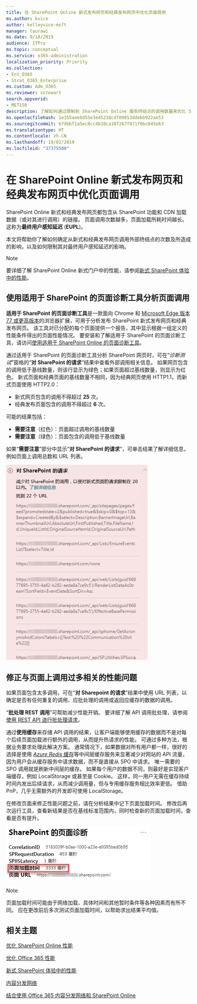 ```yaml
---
title: 在 SharePoint Online 新式发布网页和经典发布网页中优化页面调用
ms.author: kvice
author: kelleyvice-msft
manager: laurawi
ms.date: 9/18/2019
audience: ITPro
ms.topic: conceptual
ms.service: o365-administration
localization_priority: Priority
ms.collection:
- Ent_O365
- Strat_O365_Enterprise
ms.custom: Adm_O365
ms.reviewer: sstewart
search.appverid:
- MET150
description: 了解如何通过限制到 SharePoint Online 服务终结点的调用数量来优化 SharePoint Online 中的新式和经典发布网页。
ms.openlocfilehash: 1e355aee6d55e3e45238cdf09853ddebb922ae53
ms.sourcegitcommit: 67dbbf1a5ec8cc4b10ca10f267f871f0bc045e63
ms.translationtype: HT
ms.contentlocale: zh-CN
ms.lasthandoff: 10/02/2019
ms.locfileid: "37375500"
---
```

# <a name="optimize-page-calls-in-sharepoint-online-modern-and-classic-publishing-site-pages"></a>在 SharePoint Online 新式发布网页和经典发布网页中优化页面调用

SharePoint Online 新式和经典发布网页都包含从 SharePoint 功能和 CDN 加载数据（或对其进行调用）的链接。 页面调用次数越多，页面加载所耗时间越长。 这称为**最终用户感知延迟** (**EUPL**)。

本文将帮助你了解如何确定从新式和经典发布网页调用外部终结点的次数及所造成的影响，以及如何限制其对最终用户感知延迟的影响。

>[!NOTE]
>要详细了解 SharePoint Online 新式门户中的性能，请参阅[新式 SharePoint 体验中的性能](https://docs.microsoft.com/zh-CN/sharepoint/modern-experience-performance)。

## <a name="use-the-page-diagnostics-for-sharepoint-tool-to-analyze-page-calls"></a>使用适用于 SharePoint 的页面诊断工具分析页面调用

**适用于 SharePoint 的页面诊断工具**是一款面向 Chrome 和 [Microsoft Edge 版本 77 或更高版本](https://www.microsoftedgeinsider.com/en-us/download?form=MI13E8&OCID=MI13E8)的浏览器扩展，可用于分析发布 SharePoint 新式发布网页和经典发布网页。 该工具对已分配的每个页面提供一个报告，其中显示根据一组定义的性能条件得出的页面性能情况。 要安装和了解适用于 SharePoint 的页面诊断工具，请访问[使用适用于 SharePoint Online 的页面诊断工具](page-diagnostics-for-spo.md)。

通过适用于 SharePoint 的页面诊断工具分析 SharePoint 网页时，可在“_诊断测试_”窗格的“**对 SharePoint 的请求**”结果中查看外部调用相关信息。 如果网页包含的调用低于基线数量，则该行显示为绿色；如果页面超过基线数量，则显示为红色。 新式页面和经典页面的基线数量不相同，因为经典网页使用 HTTP1.1，而新式页面使用 HTTP2.0：

- 新式网页包含的调用不得超过 **25** 次。
- 经典发布页面包含的调用不得超过 **6** 次。

可能的结果包括：

- **需要注意**（红色）：页面超过调用的基线数量
- **需要注意**（绿色）：页面包含的调用低于基线数量

如果“**需要注意**”部分中显示“**对 SharePoint 的请求**”，可单击结果了解详细信息，例如页面上调用总数和 URL 列表。

![对 SharePoint 的请求结果](media/modern-portal-optimization/pagediag-requests.png)

## <a name="remediate-performance-issues-related-to-too-many-calls-on-a-page"></a>修正与页面上调用过多相关的性能问题

如果页面包含太多调用，可在“**对 Sharepoint 的请求**”结果中使用 URL 列表，以确定是否有任何重复的调用、应批处理的调用或返回应缓存的数据的调用。

“**批处理 REST 调用**”可帮助减少性能开销。 要详细了解 API 调用批处理，请参阅[使用 REST API 进行批处理请求](https://docs.microsoft.com/zh-CN/sharepoint/dev/sp-add-ins/make-batch-requests-with-the-rest-apis)。

通过**使用缓存**来存储 API 调用的结果，让客户端能够使用缓存的数据而不是对每个后续页面加载进行额外的调用，从而提升热请求的性能。 可通过多种方法，根据业务要求处理此解决方案。 通常情况下，如果数据对所有用户都一样，很好的选择是使用 [_Azure Redis_ 缓存](https://azure.microsoft.com/zh-CN/services/cache/)等中间层缓存服务来显著减少对网站的 API 流量，因为用户会从缓存服务中请求数据，而不是直接从 SPO 中请求。 唯一需要的 SPO 调用就是刷新中间层的缓存。 如果每个用户的数据不同，则最好是实现客户端缓存，例如 LocalStorage 或甚至是 Cookie。 这样，同一用户无需在缓存持续时间内发出后续请求，从而减少调用量，但与专用缓存服务相比效率更低。 借助 PnP，几乎无需额外的开发即可使用 LocalStorage。

在修改页面来修正性能问题之前，请在分析结果中记下页面加载时间。 修改后再次运行工具，查看新结果是否在基线标准范围内，同时检查新的页面加载时间，查看是否有提升。

![页面加载时间结果](media/modern-portal-optimization/pagediag-page-load-time.png)

>[!NOTE]
>页面加载时间可能由于网络加载、具体时间和其他暂时条件等各种因素而有所不同。 应在更改前后多次测试页面加载时间，以帮助求出结果平均值。

## <a name="related-topics"></a>相关主题

[优化 SharePoint Online 性能](tune-sharepoint-online-performance.md)

[优化 Office 365 性能](tune-office-365-performance.md)

[新式 SharePoint 体验中的性能](https://docs.microsoft.com/sharepoint/modern-experience-performance)

[内容分发网络](content-delivery-networks.md)

[结合使用 Office 365 内容分发网络和 SharePoint Online](use-office-365-cdn-with-spo.md)
